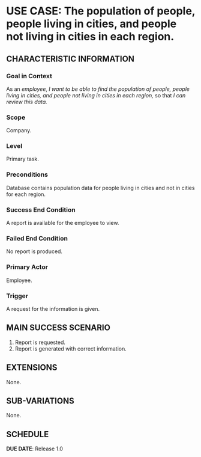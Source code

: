 # USE CASE: The population of people, people living in cities, and people not living in cities in each region.

## CHARACTERISTIC INFORMATION

### Goal in Context

As an *employee*, *I want to be able to find the population of people, people living in cities, and people not living in cities in each region,* so that *I can review this data.*

### Scope

Company.

### Level

Primary task.

### Preconditions

Database contains population data for people living in cities and not in cities for each region.

### Success End Condition

A report is available for the employee to view.

### Failed End Condition

No report is produced.

### Primary Actor

Employee.

### Trigger

A request for the information is given.

## MAIN SUCCESS SCENARIO

1. Report is requested.
4. Report is generated with correct information.

## EXTENSIONS

None.

## SUB-VARIATIONS

None.

## SCHEDULE

**DUE DATE**: Release 1.0